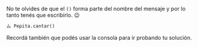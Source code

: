 No te olvides de que el `()` forma parte del nombre del mensaje y por lo tanto tenés que escribirlo. :wink:

```python
ム Pepita.cantar()
```

Recordá también que podés usar la consola para ir probando tu solución.